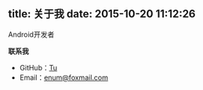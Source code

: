title: 关于我
date: 2015-10-20 11:12:26
---
Android开发者  

**联系我**  
* 	GitHub：[Tu](http://github.com/2tu)
*  Email：<enum@foxmail.com>